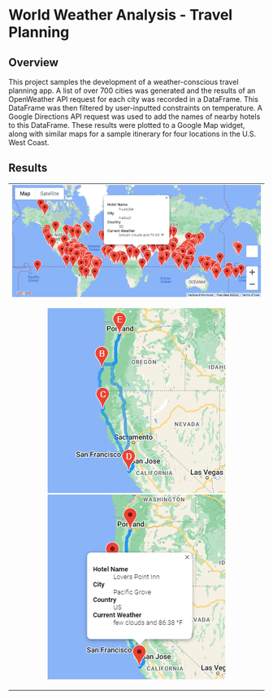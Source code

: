 # World Weather Analysis - Travel Planning

## Overview
    
This project samples the development of a weather-conscious travel planning app. A list of over 700 cities was generated and the results of an OpenWeather API request for each city was recorded in a DataFrame. This DataFrame was then filtered by user-inputted constraints on temperature. A Google Directions API request was used to add the names of nearby hotels to this DataFrame. These results were plotted to a Google Map widget, along with similar maps for a sample itinerary for four locations in the U.S. West Coast.

## Results
| |
| - |                                                       
| ![world_map](./Vacation_Search/WeatherPy_vacation_map.png) |
| <p align="center">![itin](./Vacation_Itinerary/WeatherPy_travel_map_crop.png) ![itin_detail](./Vacation_Itinerary/WeatherPy_travel_markers_crop.png)</p> |